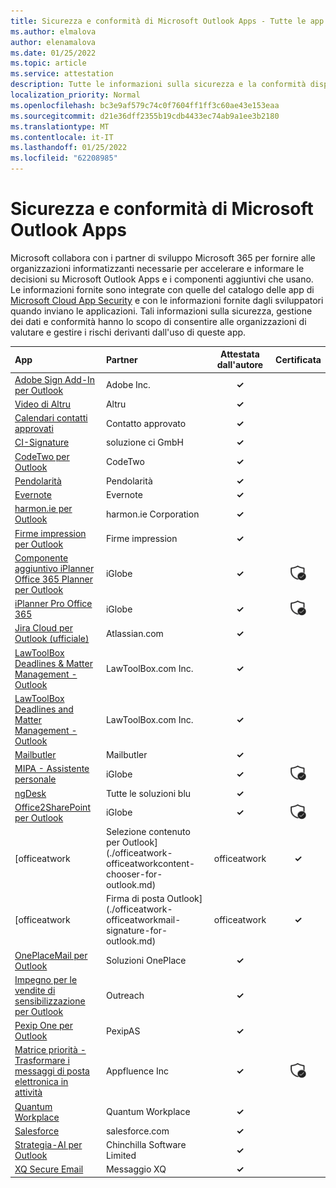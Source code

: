 ```yaml
---
title: Sicurezza e conformità di Microsoft Outlook Apps - Tutte le app
ms.author: elmalova
author: elenamalova
ms.date: 01/25/2022
ms.topic: article
ms.service: attestation
description: Tutte le informazioni sulla sicurezza e la conformità disponibili per tutte le app Outlook Microsoft.
localization_priority: Normal
ms.openlocfilehash: bc3e9af579c74c0f7604ff1ff3c60ae43e153eaa
ms.sourcegitcommit: d21e36dff2355b19cdb4433ec74ab9a1ee3b2180
ms.translationtype: MT
ms.contentlocale: it-IT
ms.lasthandoff: 01/25/2022
ms.locfileid: "62208985"
---
```

# <a name="microsoft-outlook-apps-security-and-compliance"></a>Sicurezza e conformità di Microsoft Outlook Apps

Microsoft collabora con i partner di sviluppo Microsoft 365 per fornire alle organizzazioni informatizzanti necessarie per accelerare e informare le decisioni su Microsoft Outlook Apps e i componenti aggiuntivi che usano. Le informazioni fornite sono integrate con quelle del catalogo delle app di [Microsoft Cloud App Security](https://www.microsoft.com/en-us/enterprise-mobility-security/cloud-app-security) e con le informazioni fornite dagli sviluppatori quando inviano le applicazioni. Tali informazioni sulla sicurezza, gestione dei dati e conformità hanno lo scopo di consentire alle organizzazioni di valutare e gestire i rischi derivanti dall'uso di queste app.

| **App** | **Partner** | **Attestata dall'autore** | **Certificata** |
|:--------|:------------|:----------------------:|:-------------:|
| [Adobe Sign Add-In per Outlook](./adobe-inc-sign-add-in-for-outlook.md) | Adobe Inc. | **✓** |  |
| [Video di Altru](./altru-videos.md) | Altru | **✓** |  |
| [Calendari contatti approvati](./approved-contact-calendars.md) | Contatto approvato | **✓** |  |
| [CI-Signature](./ci-solution-gmbh-signature.md) | soluzione ci GmbH | **✓** |  |
| [CodeTwo per Outlook](./codetwo-for-outlook.md) | CodeTwo | **✓** |  |
| [Pendolarità](./commuty.md) | Pendolarità | **✓** |  |
| [Evernote](./evernote.md) | Evernote | **✓** |  |
| [harmon.ie per Outlook](./harmonie-corporation-for-outlook.md) | harmon.ie Corporation | **✓** |  |
| [Firme impression per Outlook](./impression-signatures-for-outlook.md) | Firme impression | **✓** |  |
| [Componente aggiuntivo iPlanner Office 365 Planner per Outlook](./iglobe-iplanner-office-365-planner-add-in-for-outlook.md) | iGlobe | **✓** | <img alt="Certified application badge" src="../media/certified-badge.png" height="25" width="25" /> |
| [iPlanner Pro Office 365](./iglobe-iplanner-pro-office-365.md) | iGlobe | **✓** | <img alt="Certified application badge" src="../media/certified-badge.png" height="25" width="25" /> |
| [Jira Cloud per Outlook (ufficiale)](./atlassiancom-jira-cloud-for-outlook-official.md) | Atlassian.com | **✓** |  |
| [LawToolBox Deadlines &amp; Matter Management - Outlook](./lawtoolboxcom-inc-lawtoolbox-deadlines-and-matter-management-outlook.md) | LawToolBox.com Inc. | **✓** |  |
| [LawToolBox Deadlines and Matter Management - Outlook](./lawtoolboxcom-inc-lawtoolbox-deadlines-and-matter-management-outlook.md) | LawToolBox.com Inc. | **✓** |  |
| [Mailbutler](./mailbutler.md) | Mailbutler | **✓** |  |
| [MIPA - Assistente personale](./iglobe-mipa-your-own-personal-assistant.md) | iGlobe | **✓** | <img alt="Certified application badge" src="../media/certified-badge.png" height="25" width="25" /> |
| [ngDesk](./all-blue-solutions-ngdesk.md) | Tutte le soluzioni blu | **✓** |  |
| [Office2SharePoint per Outlook](./iglobe-office2sharepoint-for-outlook.md) | iGlobe | **✓** | <img alt="Certified application badge" src="../media/certified-badge.png" height="25" width="25" /> |
| [officeatwork | Selezione contenuto per Outlook](./officeatwork-officeatworkcontent-chooser-for-outlook.md) | officeatwork | **✓** | <img alt="Certified application badge" src="../media/certified-badge.png" height="25" width="25" /> |
| [officeatwork | Firma di posta Outlook](./officeatwork-officeatworkmail-signature-for-outlook.md) | officeatwork | **✓** |  |
| [OnePlaceMail per Outlook](./oneplace-solutions-oneplacemail-for-outlook.md) | Soluzioni OnePlace | **✓** |  |
| [Impegno per le vendite di sensibilizzazione per Outlook](./outreach-sales-engagement-for-outlook.md) | Outreach | **✓** |  |
| [Pexip One per Outlook](./pexipas-pexip-one-for-outlook.md) | PexipAS | **✓** |  |
| [Matrice priorità - Trasformare i messaggi di posta elettronica in attività](./appfluence-inc-priority-matrix-turn-emails-into-tasks.md) | Appfluence Inc | **✓** | <img alt="Certified application badge" src="../media/certified-badge.png" height="25" width="25" /> |
| [Quantum Workplace](./quantum-workplace.md) | Quantum Workplace | **✓** |  |
| [Salesforce](./salesforcecom-salesforce.md) | salesforce.com | **✓** |  |
| [Strategia-AI per Outlook](./chinchilla-software-limited-strategy-ai-for-outlook.md) | Chinchilla Software Limited | **✓** |  |
| [XQ Secure Email](./xq-message-secure-email.md) | Messaggio XQ | **✓** |  |
